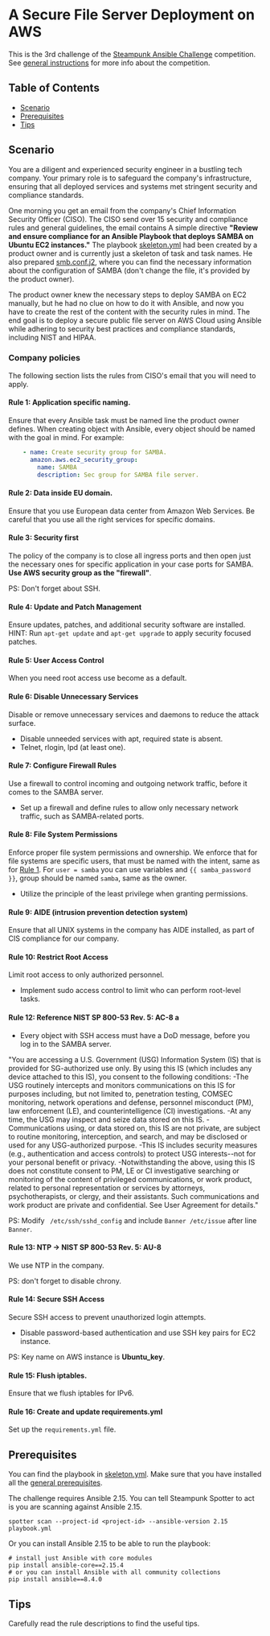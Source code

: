 # A Secure File Server Deployment on AWS
This is the 3rd challenge of the [Steampunk Ansible Challenge] competition.
See [general instructions](../README.md) for more info about the competition.

## Table of Contents
- [Scenario](#scenario)
- [Prerequisites](#prerequisites)
- [Tips](#tips)

## Scenario
You are a diligent and experienced security engineer in a bustling tech
company.
Your primary role is to safeguard the company's infrastructure, ensuring that
all deployed services and systems met stringent security and compliance
standards.

One morning you get an email from the company's Chief Information Security
Officer (CISO).
The CISO send over 15 security and compliance rules and general guidelines,
the email contains A simple directive **"Review and ensure compliance for an
Ansible Playbook that deploys SAMBA on Ubuntu EC2 instances."**
The playbook [skeleton.yml](skeleton.yml) had been created by a product owner
and is currently just a skeleton of task and task names.
He also prepared [smb.conf.j2](smb.conf.j2), where you can find the necessary
information about the configuration of SAMBA (don't change the file, it's
provided by the product owner).

The product owner knew the necessary steps to deploy SAMBA on EC2 manually,
but he had no clue on how to do it with Ansible, and now you have to create
the rest of the content with the security rules in mind.
The end goal is to deploy a secure public file server on AWS Cloud using
Ansible while adhering to security best practices and compliance standards,
including NIST and HIPAA.

### Company policies
The following section lists the rules from CISO's email that you will need to
apply.

#### Rule 1: Application specific naming.
Ensure that every Ansible task must be named line the product owner defines. 
When creating object with Ansible, every object should be named with the goal
in mind.
For example:

```yaml
    - name: Create security group for SAMBA.
      amazon.aws.ec2_security_group:
        name: SAMBA
        description: Sec group for SAMBA file server.
```

#### Rule 2: Data inside EU domain.
Ensure that you use European data center from Amazon Web Services.
Be careful that you use all the right services for specific domains.

#### Rule 3: Security first
The policy of the company is to close all ingress ports and then open just the
necessary ones for specific application in your case ports for SAMBA. 
**Use AWS security group as the "firewall"**.

PS: Don't forget about SSH.

#### Rule 4: Update and Patch Management
Ensure updates, patches, and additional security software are installed.
HINT: Run `apt-get update` and `apt-get upgrade` to apply security focused
patches.

#### Rule 5: User Access Control
When you need root access use become as a default.

#### Rule 6: Disable Unnecessary Services
Disable or remove unnecessary services and daemons to reduce the attack
surface.

- Disable unneeded services with apt, required state is absent.
- Telnet, rlogin, lpd (at least one).

#### Rule 7: Configure Firewall Rules
Use a firewall to control incoming and outgoing network traffic, before it
comes to the SAMBA server.

- Set up a firewall and define rules to allow only necessary network traffic,
  such as SAMBA-related ports.

#### Rule 8: File System Permissions
Enforce proper file system permissions and ownership.
We enforce that for file systems are specific users, that must be named with
the intent, same as for [Rule 1](#rule-1--application-specific-naming). 
For `user = samba` you can use variables and `{{ samba_password }}`, group
should be named `samba`, same as the owner.

- Utilize the principle of the least privilege when granting permissions.

#### Rule 9: AIDE (intrusion prevention detection system)
Ensure that all UNIX systems in the company has AIDE installed, as part of
CIS compliance for our company.

#### Rule 10: Restrict Root Access
Limit root access to only authorized personnel.

- Implement sudo access control to limit who can perform root-level tasks.

#### Rule 12: Reference NIST SP 800-53 Rev. 5: AC-8 a
- Every object with SSH access must have a DoD message, before you log in to 
  the SAMBA server.

"You are accessing a U.S. Government (USG) Information System (IS) that is provided for  SG-authorized use only.
By using this IS (which includes any device attached to this IS), you consent
to the following conditions:
-The USG routinely intercepts and monitors communications on this IS for
purposes including, but not limited to, penetration testing, COMSEC
monitoring, network operations and defense, personnel misconduct (PM), law
enforcement (LE), and counterintelligence (CI) investigations.
-At any time, the USG may inspect and seize data stored on this IS.
-Communications using, or data stored on, this IS are not private, are
subject to routine monitoring, interception, and search, and may be disclosed
or used for any USG-authorized purpose.
-This IS includes security measures (e.g., authentication and access
controls) to protect USG interests--not for your personal benefit or privacy.
-Notwithstanding the above, using this IS does not constitute consent to PM,
LE or CI investigative searching or monitoring of the content of privileged
communications, or work product, related to personal representation or
services by attorneys, psychotherapists, or clergy, and their assistants.
Such communications and work product are private and confidential. See User
Agreement for details."

PS: Modify ` /etc/ssh/sshd_config` and include `Banner /etc/issue` after line
`Banner`.

#### Rule 13: NTP -> NIST SP 800-53 Rev. 5: AU-8
We use NTP in the company.

PS: don't forget to disable chrony.

#### Rule 14: Secure SSH Access
Secure SSH access to prevent unauthorized login attempts.

- Disable password-based authentication and use SSH key pairs for EC2 instance.

PS: Key name on AWS instance is **Ubuntu_key**.

#### Rule 15: Flush iptables.
Ensure that we flush iptables for IPv6.

#### Rule 16: Create and update requirements.yml
Set up the `requirements.yml` file.

## Prerequisites
You can find the playbook in [skeleton.yml](skeleton.yml).
Make sure that you have installed all the
[general prerequisites](../README.md#prerequisites).

The challenge requires Ansible 2.15.
You can tell Steampunk Spotter to act is you are scanning against Ansible 2.15.

```shell
spotter scan --project-id <project-id> --ansible-version 2.15 playbook.yml
```

Or you can install Ansible 2.15 to be able to run the playbook:

```shell
# install just Ansible with core modules
pip install ansible-core==2.15.4
# or you can install Ansible with all community collections
pip install ansible==8.4.0
```

## Tips
Carefully read the rule descriptions to find the useful tips.

[Steampunk Ansible Challenge]: https://steampunk.si/ansible-challenge/
